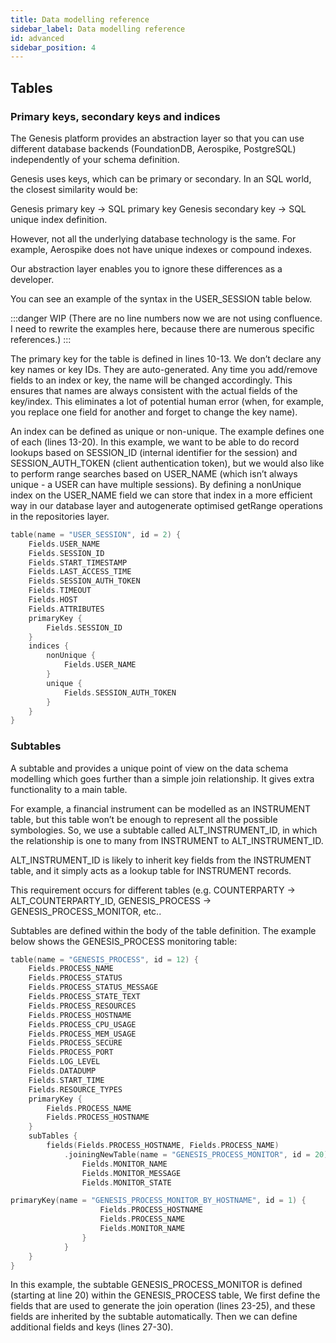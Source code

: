 ```yaml
---
title: Data modelling reference
sidebar_label: Data modelling reference
id: advanced
sidebar_position: 4
---
```


## Tables
### Primary keys, secondary keys and indices
The Genesis platform provides an abstraction layer so that you can use different database backends (FoundationDB, Aerospike, PostgreSQL) independently of your schema definition. 

Genesis uses keys, which can be primary or secondary. In an SQL world, the closest similarity would be: 

Genesis primary key → SQL primary key
Genesis secondary key → SQL unique index definition.

However, not all the underlying database technology is the same. For example, Aerospike does not have unique indexes or compound indexes.

Our abstraction layer enables you to ignore these differences as a developer.

You can see an example of the syntax in the USER_SESSION table below.

:::danger WIP
(There are no line numbers now we are not using confluence. I need to rewrite the examples here, because there are numerous specific references.)
:::

The primary key for the table is defined in lines 10-13. We don’t declare any key names or key IDs. They are auto-generated. Any time you add/remove fields to an index or key, the name will be changed accordingly. This ensures that names are always consistent with the actual fields of the key/index. This eliminates a lot of potential human error (when, for example, you replace one field for another and forget to change the key name).

An index can be defined as unique or non-unique. The example defines one of each (lines 13-20). In this example, we want to be able to do record lookups based on SESSION_ID (internal identifier for the session) and SESSION_AUTH_TOKEN (client authentication token), but we would also like to perform range searches based on USER_NAME (which isn’t always unique - a USER can have multiple sessions). By defining a nonUnique index on the USER_NAME field we can store that index in a more efficient way in our database layer and autogenerate optimised getRange operations in the repositories layer.

```kotlin
table(name = "USER_SESSION", id = 2) {
    Fields.USER_NAME
    Fields.SESSION_ID
    Fields.START_TIMESTAMP
    Fields.LAST_ACCESS_TIME
    Fields.SESSION_AUTH_TOKEN
    Fields.TIMEOUT
    Fields.HOST
    Fields.ATTRIBUTES
    primaryKey {
        Fields.SESSION_ID
    }
    indices {
        nonUnique {
            Fields.USER_NAME
        }
        unique {
            Fields.SESSION_AUTH_TOKEN
        }
    }
}
```

### Subtables
A subtable and provides a unique point of view on the data schema modelling which goes further than a simple join relationship. It gives extra functionality to a main table. 

For example, a financial instrument can be modelled as an INSTRUMENT table, but this table won’t be enough to represent all the possible symbologies. So, we use a subtable called ALT_INSTRUMENT_ID, in which the relationship is one to many from INSTRUMENT to ALT_INSTRUMENT_ID. 

ALT_INSTRUMENT_ID is likely to inherit key fields from the INSTRUMENT table, and it simply acts as a lookup table for INSTRUMENT records.  

This requirement occurs for different tables (e.g. COUNTERPARTY → ALT_COUNTERPARTY_ID, GENESIS_PROCESS → GENESIS_PROCESS_MONITOR, etc..

Subtables are defined within the body of the table definition. The example below shows the GENESIS_PROCESS monitoring table:


```kotlin
table(name = "GENESIS_PROCESS", id = 12) {
    Fields.PROCESS_NAME
    Fields.PROCESS_STATUS
    Fields.PROCESS_STATUS_MESSAGE
    Fields.PROCESS_STATE_TEXT
    Fields.PROCESS_RESOURCES
    Fields.PROCESS_HOSTNAME
    Fields.PROCESS_CPU_USAGE
    Fields.PROCESS_MEM_USAGE
    Fields.PROCESS_SECURE
    Fields.PROCESS_PORT
    Fields.LOG_LEVEL
    Fields.DATADUMP
    Fields.START_TIME
    Fields.RESOURCE_TYPES
    primaryKey {
        Fields.PROCESS_NAME
        Fields.PROCESS_HOSTNAME
    }
    subTables {
        fields(Fields.PROCESS_HOSTNAME, Fields.PROCESS_NAME)
            .joiningNewTable(name = "GENESIS_PROCESS_MONITOR", id = 20) {
                Fields.MONITOR_NAME
                Fields.MONITOR_MESSAGE
                Fields.MONITOR_STATE

primaryKey(name = "GENESIS_PROCESS_MONITOR_BY_HOSTNAME", id = 1) {
                    Fields.PROCESS_HOSTNAME
                    Fields.PROCESS_NAME
                    Fields.MONITOR_NAME
                }
            }
    }
}
```

In this example, the subtable GENESIS_PROCESS_MONITOR is defined (starting at line 20) within the GENESIS_PROCESS table, We first define the fields that are used to generate the join operation (lines 23-25), and these fields are inherited by the subtable automatically. Then we can define additional fields and keys (lines 27-30).